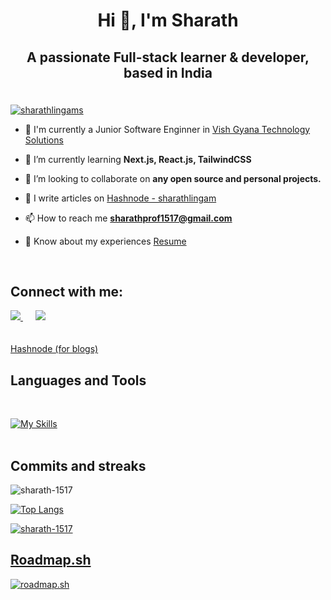 <h1 align="center">Hi 👋, I'm Sharath</h1>

## <p align="center"> A passionate Full-stack learner & developer, based in India </p>

<br>


<a href="https://twitter.com/sharathlingams" target="blank">
    <img src="https://img.shields.io/twitter/follow/sharathlingams?logo=twitter&style=for-the-badge" alt="sharathlingams" />
</a>
<br>


- 🔭 I'm currently a Junior Software Enginner in [Vish Gyana Technology Solutions](https://vgts.tech/index.html)

- 🌱 I’m currently learning **Next.js, React.js, TailwindCSS**

- 👯 I’m looking to collaborate on **any open source and personal projects.**

- 📝 I write articles on [Hashnode - sharathlingam](https://sharathlingam.hashnode.dev/)

- 📫 How to reach me **<a href="mailto:sharathprof1517@gmail.com">sharathprof1517@gmail.com</a>**

- 📄 Know about my experiences [Resume](https://www.canva.com/design/DAFmO1MihGw/sru1exeNW6AKwwgTA_dK4g/edit?utm_content=DAFmO1MihGw&utm_campaign=designshare&utm_medium=link2&utm_source=sharebutton)

<br>

## Connect with me:
<p align="left">
    <a href="https://twitter.com/sharathlingams" target="blank">
        <img src="https://skillicons.dev/icons?i=twitter" />
    </a>
    &nbsp;&nbsp;&nbsp;&nbsp;
    <a href="https://linkedin.com/in/sharathlingam" target="blank">
        <img src="https://skillicons.dev/icons?i=linkedin" />
    </a>
    <br />
    <br />
    <br />
    <a href="https://hashnode.com/@sharathlingams" target="blank">
        Hashnode (for blogs)
    </a>

</p>

## Languages and Tools
<br>

[![My Skills](https://skillicons.dev/icons?i=js,html,css,scss,react,svelte,tailwind,mongodb,java,md,git,eclipse,figma,maven,mysql,netlify,postman,powershell,spring,vscode&perline=9)](https://skillicons.dev)
<br>
<br>

## Commits and streaks
<p><img align="center" src="https://github-readme-streak-stats.herokuapp.com/?user=sharath-1517&" alt="sharath-1517" /></p>

[![Top Langs](https://github-readme-stats.vercel.app/api/top-langs/?username=sharath-1517&layout=donut-vertical)](https://github.com/anuraghazra/github-readme-stats)
<br>
<p align="left">
    <a href="https://github.com/ryo-ma/github-profile-trophy"><img src="https://github-profile-trophy.vercel.app/?username=sharath-1517" alt="sharath-1517" /></a>
</p>

## [Roadmap.sh](https://roadmap.sh)

[![roadmap.sh](https://api.roadmap.sh/v1-badge/wide/64611a01410780a6d9b3e95e?variant=dark)](https://roadmap.sh)
